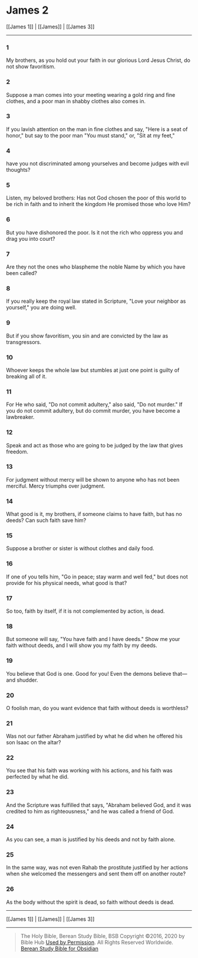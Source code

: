 # James 2

[[James 1]] | [[James]] | [[James 3]]

---

### 1
My brothers, as you hold out your faith in our glorious Lord Jesus Christ, do not show favoritism.

### 2
Suppose a man comes into your meeting wearing a gold ring and fine clothes, and a poor man in shabby clothes also comes in.

### 3
If you lavish attention on the man in fine clothes and say, "Here is a seat of honor," but say to the poor man "You must stand," or, "Sit at my feet,"

### 4
have you not discriminated among yourselves and become judges with evil thoughts?

### 5
Listen, my beloved brothers: Has not God chosen the poor of this world to be rich in faith and to inherit the kingdom He promised those who love Him?

### 6
But you have dishonored the poor. Is it not the rich who oppress you and drag you into court?

### 7
Are they not the ones who blaspheme the noble Name by which you have been called?

### 8
If you really keep the royal law stated in Scripture, "Love your neighbor as yourself," you are doing well.

### 9
But if you show favoritism, you sin and are convicted by the law as transgressors.

### 10
Whoever keeps the whole law but stumbles at just one point is guilty of breaking all of it.

### 11
For He who said, "Do not commit adultery," also said, "Do not murder." If you do not commit adultery, but do commit murder, you have become a lawbreaker.

### 12
Speak and act as those who are going to be judged by the law that gives freedom.

### 13
For judgment without mercy will be shown to anyone who has not been merciful. Mercy triumphs over judgment.

### 14
What good is it, my brothers, if someone claims to have faith, but has no deeds? Can such faith save him?

### 15
Suppose a brother or sister is without clothes and daily food.

### 16
If one of you tells him, "Go in peace; stay warm and well fed," but does not provide for his physical needs, what good is that?

### 17
So too, faith by itself, if it is not complemented by action, is dead.

### 18
But someone will say, "You have faith and I have deeds." Show me your faith without deeds, and I will show you my faith by my deeds.

### 19
You believe that God is one. Good for you! Even the demons believe that—and shudder.

### 20
O foolish man, do you want evidence that faith without deeds is worthless?

### 21
Was not our father Abraham justified by what he did when he offered his son Isaac on the altar?

### 22
You see that his faith was working with his actions, and his faith was perfected by what he did.

### 23
And the Scripture was fulfilled that says, "Abraham believed God, and it was credited to him as righteousness," and he was called a friend of God.

### 24
As you can see, a man is justified by his deeds and not by faith alone.

### 25
In the same way, was not even Rahab the prostitute justified by her actions when she welcomed the messengers and sent them off on another route?

### 26
As the body without the spirit is dead, so faith without deeds is dead.

---

[[James 1]] | [[James]] | [[James 3]]

---

> The Holy Bible, Berean Study Bible, BSB
> Copyright &copy;2016, 2020 by Bible Hub
> [Used by Permission](https://berean.bible/terms.htm). All Rights Reserved Worldwide.
> [Berean Study Bible for Obsidian](https://github.com/gapmiss/berean-study-bible-for-obsidian)

